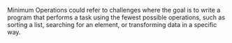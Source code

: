 Minimum Operations could refer to challenges where the goal is to write a program that performs a task using the fewest possible operations, such as sorting a list, searching for an element, or transforming data in a specific way.
